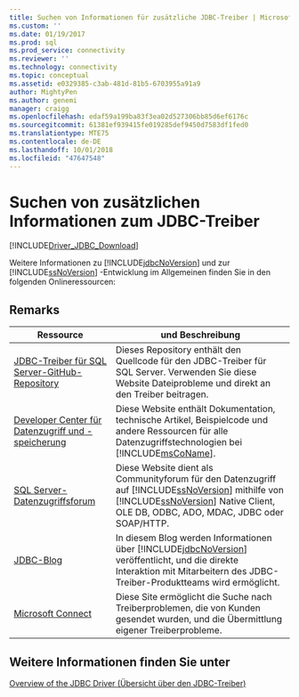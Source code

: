 ```yaml
---
title: Suchen von Informationen für zusätzliche JDBC-Treiber | Microsoft-Dokumentation
ms.custom: ''
ms.date: 01/19/2017
ms.prod: sql
ms.prod_service: connectivity
ms.reviewer: ''
ms.technology: connectivity
ms.topic: conceptual
ms.assetid: e0329385-c3ab-481d-81b5-6703955a91a9
author: MightyPen
ms.author: genemi
manager: craigg
ms.openlocfilehash: edaf59a199ba83f3ea02d527306bb85d6ef6176c
ms.sourcegitcommit: 61381ef939415fe019285def9450d7583df1fed0
ms.translationtype: MTE75
ms.contentlocale: de-DE
ms.lasthandoff: 10/01/2018
ms.locfileid: "47647548"
---
```

# <a name="finding-additional-jdbc-driver-information"></a>Suchen von zusätzlichen Informationen zum JDBC-Treiber
[!INCLUDE[Driver_JDBC_Download](../../includes/driver_jdbc_download.md)]

  Weitere Informationen zu [!INCLUDE[jdbcNoVersion](../../includes/jdbcnoversion_md.md)] und zur [!INCLUDE[ssNoVersion](../../includes/ssnoversion-md.md)] -Entwicklung im Allgemeinen finden Sie in den folgenden Onlineressourcen:  
  
## <a name="remarks"></a>Remarks  
  
|Ressource|und Beschreibung|  
|--------------|-----------------|  
|[JDBC-Treiber für SQL Server-GitHub-Repository](https://github.com/microsoft/mssql-jdbc)|Dieses Repository enthält den Quellcode für den JDBC-Treiber für SQL Server. Verwenden Sie diese Website Dateiprobleme und direkt an den Treiber beitragen.|
|[Developer Center für Datenzugriff und -speicherung](http://go.microsoft.com/fwlink?linkid=4173)|Diese Website enthält Dokumentation, technische Artikel, Beispielcode und andere Ressourcen für alle Datenzugriffstechnologien bei [!INCLUDE[msCoName](../../includes/msconame_md.md)].|  
|[SQL Server-Datenzugriffsforum](http://go.microsoft.com/fwlink/?LinkId=70651)|Diese Website dient als Communityforum für den Datenzugriff auf [!INCLUDE[ssNoVersion](../../includes/ssnoversion-md.md)] mithilfe von [!INCLUDE[ssNoVersion](../../includes/ssnoversion-md.md)] Native Client, OLE DB, ODBC, ADO, MDAC, JDBC oder SOAP/HTTP.|  
|[JDBC-Blog](http://go.microsoft.com/fwlink/?LinkId=124746)|In diesem Blog werden Informationen über [!INCLUDE[jdbcNoVersion](../../includes/jdbcnoversion_md.md)] veröffentlicht, und die direkte Interaktion mit Mitarbeitern des JDBC-Treiber-Produktteams wird ermöglicht.|  
|[Microsoft Connect](http://go.microsoft.com/fwlink/?LinkID=116905)|Diese Site ermöglicht die Suche nach Treiberproblemen, die von Kunden gesendet wurden, und die Übermittlung eigener Treiberprobleme.|  
  
## <a name="see-also"></a>Weitere Informationen finden Sie unter  
 [Overview of the JDBC Driver (Übersicht über den JDBC-Treiber)](../../connect/jdbc/overview-of-the-jdbc-driver.md)  
  
  
